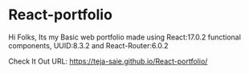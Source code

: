 # React-portfolio

Hi Folks,
Its my Basic web portfolio made using React:17.0.2 functional components, UUID:8.3.2 and React-Router:6.0.2

Check It Out 
URL: https://teja-saie.github.io/React-portfolio/
